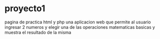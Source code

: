 # proyecto1
pagina de practica html y php
una aplicacion web que permite al usuario ingresar 2 numeros y elegir una de las operaciones matematicas basicas y muestra el resultado de la misma
